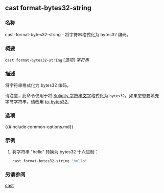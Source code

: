 ## cast format-bytes32-string

### 名称

cast-format-bytes32-string - 将字符串格式化为 bytes32 编码。

### 概要

``cast format-bytes32-string`` [*选项*] *字符串*

### 描述

将字符串格式化为 bytes32 编码。

请注意，此命令仅用于将 [Solidity 字符串文字](https://docs.soliditylang.org/en/v0.8.16/types.html#string-literals-and-types)格式化为 `bytes32`。如果您想要填充字节字符串，请改用 [to-bytes32](./cast-to-bytes32.md)。

### 选项

{{#include common-options.md}}

### 示例

1. 将字符串 "hello" 转换为 bytes32 十六进制：
    ```sh
    cast format-bytes32-string "hello"
    ```

### 另请参阅

[cast](./cast.md) 